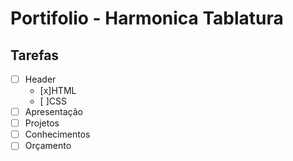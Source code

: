 # Portifolio - Harmonica Tablatura

## Tarefas

- [ ] Header
    - [x]HTML
    - [ ]CSS
- [ ] Apresentação
- [ ] Projetos
- [ ] Conhecimentos
- [ ] Orçamento